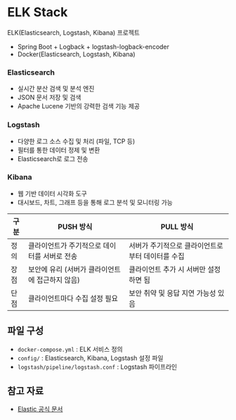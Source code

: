 # ELK Stack

ELK(Elasticsearch, Logstash, Kibana) 프로젝트

- Spring Boot + Logback + logstash-logback-encoder
- Docker(Elasticsearch, Logstash, Kibana)

### Elasticsearch

- 실시간 분산 검색 및 분석 엔진
- JSON 문서 저장 및 검색
- Apache Lucene 기반의 강력한 검색 기능 제공

### Logstash

- 다양한 로그 소스 수집 및 처리 (파일, TCP 등)
- 필터를 통한 데이터 정제 및 변환
- Elasticsearch로 로그 전송

### Kibana

- 웹 기반 데이터 시각화 도구
- 대시보드, 차트, 그래프 등을 통해 로그 분석 및 모니터링 가능

| 구분 | PUSH 방식                     | PULL 방식                    |
|----|-----------------------------|----------------------------|
| 정의 | 클라이언트가 주기적으로 데이터를 서버로 전송    | 서버가 주기적으로 클라이언트로부터 데이터를 수집 |
| 장점 | 보안에 유리 (서버가 클라이언트에 접근하지 않음) | 클라이언트 추가 시 서버만 설정하면 됨      |
| 단점 | 클라이언트마다 수집 설정 필요            | 보안 취약 및 응답 지연 가능성 있음       |

## 파일 구성

- `docker-compose.yml` : ELK 서비스 정의
- `config/` : Elasticsearch, Kibana, Logstash 설정 파일
- `logstash/pipeline/logstash.conf` : Logstash 파이프라인

## 참고 자료

- [Elastic 공식 문서](https://www.elastic.co/guide/index.html)
